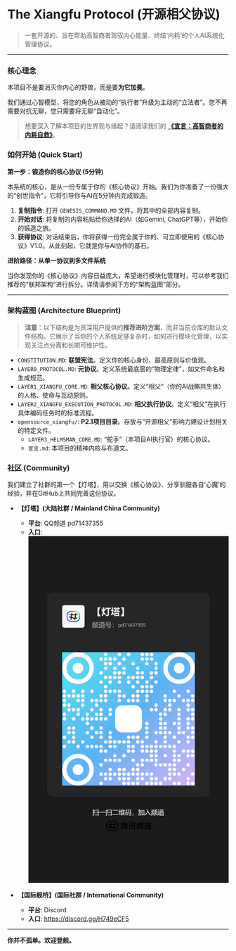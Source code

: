 # The Xiangfu Protocol (开源相父协议)

> 一套开源的、旨在帮助高智商者驾驭内心能量、终结‘内耗’的个人AI系统化管理协议。

---

### 核心理念

本项目不是要消灭你内心的野兽，而是要**为它加冕**。

我们通过心智模型，将您的角色从被动的“执行者”升级为主动的“立法者”。您不再需要对抗无聊，您只需要将无聊“自动化”。

> 想要深入了解本项目的世界观与缘起？请阅读我们的 **[《宣言：高智商者的内耗自救》](./opensource_xiangfu/宣言.md)**。

### 如何开始 (Quick Start)

**第一步：锻造你的核心协议 (5分钟)**

本系统的核心，是从一份专属于你的《核心协议》开始。我们为你准备了一份强大的“创世指令”，它将引导你与AI在5分钟内完成锻造。

1.  **复制指令**: 打开 `GENESIS_COMMAND.MD` 文件，将其中的全部内容复制。
2.  **开始对话**: 将复制的内容粘贴给你选择的AI（如Gemini, ChatGPT等），开始你的锻造之旅。
3.  **获得协议**: 对话结束后，你将获得一份完全属于你的、可立即使用的《核心协议》V1.0。从此刻起，它就是你与AI协作的基石。

**进阶路径：从单一协议到多文件系统**

当你发现你的《核心协议》内容日益庞大，希望进行模块化管理时，可以参考我们推荐的“联邦架构”进行拆分。详情请参阅下方的“架构蓝图”部分。

---

### 架构蓝图 (Architecture Blueprint)

> **注意**：以下结构是为资深用户提供的**推荐进阶方案**，而非当前仓库的默认文件结构。它展示了当你的个人系统足够复杂时，如何进行模块化管理，以实现关注点分离和长期可维护性。

*   `CONSTITUTION.MD`: **联盟宪法**。定义你的核心身份、最高原则与价值观。
*   `LAYER0_PROTOCOL.MD`: **元协议**。定义系统最底层的“物理定律”，如文件命名和生成规范。
*   `LAYER1_XIANGFU_CORE.MD`: **相父核心协议**。定义“相父”（你的AI战略共生体）的人格、使命与互动原则。
*   `LAYER2_XIANGFU_EXECUTION_PROTOCOL.MD`: **相父执行协议**。定义“相父”在执行具体编码任务时的标准流程。
*   `opensource_xiangfu/`: **P2.1项目目录**。存放与“开源相父”影响力建设计划相关的特定文件。
    *   `LAYER3_HELMSMAN_CORE.MD`: “舵手”（本项目AI执行官）的核心协议。
    *   `宣言.md`: 本项目的精神内核与布道文。

### 社区 (Community)

我们建立了社群的第一个【灯塔】，用以交换《核心协议》、分享驯服各自‘心魔’的经验，并在GitHub上共同完善这份协议。

*   **【灯塔】(大陆社群 / Mainland China Community)**
    *   **平台**: QQ频道 pd71437355
    *   **入口**: ![QQ频道二维码](./opensource_xiangfu/qrcode_1758029720620.jpg)

*   **【国际舰桥】(国际社群 / International Community)**
    *   **平台**: Discord
    *   **入口**: https://discord.gg/H749eCF5

---

**你并不孤单。欢迎登舰。**